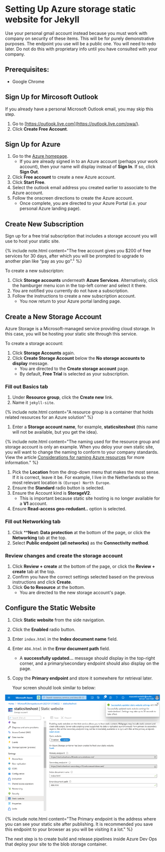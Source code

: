 <!-- ## 
This is the "Product menu" name not included in header. It
will include a range of topics relating to using Azure and
its totality, not just for hosting static sites.
-->

<!--
# Setting up Azure storage static website for Jekyll
This is the introductory page and the start of the blog
-->

# Setting Up Azure storage static website for Jekyll
<!-- start of chapter -->Use your personal gmail account instead because you must work with company on security of these items. This will be for purely demonstrative purposes. The endpoint you use will be a public one. You will need to redo later. Do not do this with proprietary info until you have consulted with your company.

## Prerequisites:
 - Google Chrome

## Sign Up for Mircosoft Outlook
If you already have a personal Microsoft Outlook email, you may skip this step.
<!-- They can do this from Azure homepage, change this.. -->


1. Go to [https://outlook.live.com](https://outlook.live.com/owa/).
1. Click **Create Free Account**.

## Sign Up for Azure
1. Go to the [Azure homepage](https://azure.microsoft.com).
   - If you are already signed in to an Azure account (perhaps your work account), then your name will display instead of **Sign In**. If so, click **Sign Out**.
1. Click **Free account** to create a new Azure account.
1. Click **Start Free**.
1. Select the outlook email address you created earlier to associate to the Azure account.
1. Follow the onscreen directions to create the Azure account.
   - Once complete, you are directed to your Azure Portal (i.e. your personal Azure landing page).

## Create New Subscription
Sign up for a free trial subscription that includes a storage account you will use to host your static site.

{% include note.html content="The free account gives you $200 of free services for 30 days, after which you will be prompted to upgrade to another plan like “pay as you go"." %}

To create a new subscripton:
1. Click **Storage accounts** underneath **Azure Services**. Alternatively, click the hamburger menu icon in the top-left corner and select it there.
1. You are notified you currently do not have a subscription.
1. Follow the instructions to create a new subscription account.
   - You now return to your Azure portal landing page. 

## Create a New Storage Account
Azure Storage is a Microsoft-managed service providing cloud storage. In this case, you will be hosting your static site through this service.

To create a storage account:
1. Click **Storage Accounts** again.
1. Click **Create Storage Account** below the **No storage accounts to display** message.
   - You are directed to the **Create storage account** page.
   - By default, **Free Trial** is selected as your subscription.

### Fill out Basics tab

1. Under **Resource group**, click the **Create new** link.
1. Name it `jekyll-site`.

{% include note.html content="A resource group is a container that holds related resources for an Azure solution" %}

1. Enter a **Storage account name**, for example, **staticsiteshost** (this name will not be available, but you get the idea).

{% include note.html content="The naming used for the resource group and storage account is only an example. When you deloy your own static site, you will want to change the naming to conform to your company standards. View the article [Considerations for naming Azure resources](https://docs.microsoft.com/en-us/azure/azure-government/documentation-government-concept-naming-resources) for more information." %}

1. Pick the **Location** from the drop-down menu that makes the most sense. If it is correct, leave it be. For example, I live in the Netherlands so the most relevant location is `(Europe) North Europe`. 
1. Ensure the **Standard** radio button is selected.
1. Ensure the Account kind is **StorageV2**.
   - This is important because static site hosting is no longer available for a **V1** account.
1. Ensure **Read-access geo-redudant..** option is selected.

### Fill out Networking tab

1. Click ****Next: Data protection** at the bottom of the page, or click the **Networking** tab at the top.
1. Select **Public endpoint (all networks)** as the **Connectivity method**.
<!-- You want this to be private, but I do not know how to add a virtual network or what that is. Lets do this from gmail account instead. until you
ask about what needs to be done. -->

### Review changes and create the storage account
1. Click **Review + create** at the bottom of the page, or click the **Review + create** tab at the top.
1. Confirm you have the correct settings selected based on the previous instructions and click **Create**.
1. Click **Go to Resource** at the bottom.
   - You are directed to the new storage account's page.

## Configure the Static Website
1. Click **Static website** from the side navigation.
1. Click the **Enabled** radio button.
1. Enter `index.html` in the **Index document name** field.
1. Enter `404.html` in the **Error document path** field.
   - A **successfully updated...** message should display in the top-right corner, and a primary/secondary endpoint should also display on the page.
1. Copy the **Primary endpoint** and store it somewhere for retrieval later.

   Your screen should look similar to below:

![staticsite-config](/images/myimages/staticsite-config.png)

{% include note.html content="The Primary endpoint is the address where you can see your static site after publishing. It is recommended you save this endpoint to your browser as you will be visiting it a lot." %}

<!-- Insert next button like Tom's blog-->
The next step is to create build and release pipelines inside Azure Dev Ops that deploy your site to the blob storage container.

<!-- 
Read this:
https://docs.microsoft.com/en-us/azure/storage/blobs/storage-blob-static-website


<!-- What you are modifying. Content is less technical. More background information like setting up azure accounts. More stepped based than explanations -->

<!-- I remember you had a problem with blob storage now that I remember, another question to have>

<!-- 
/subscriptions/<subscriptionID>/resourceGroups/<ResourceGroupName>/providers/<ResourceProvider>/<ResourceType>/<ResourceName>
-->

<!-- Include test repo to demonstrate the Azure pipeline, your template!! Or bare bones template -->